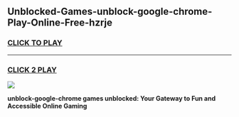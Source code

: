 
## Unblocked-Games-unblock-google-chrome-Play-Online-Free-hzrje
<h3>
<a href="https://premium76.site?title=unblock-google-chrome&ref=26A">CLICK TO PLAY</a></h3>
<hr>

<h3>
<a href="https://premium76.site?title=unblock-google-chrome&ref=26A">CLICK 2 PLAY</a>
  
</h3>

<a href="https://premium76.site?title=unblock-google-chrome&ref=26A"><img src="https://clearcache.store/games.png"></a>


**unblock-google-chrome games unblocked: Your Gateway to Fun and Accessible Online Gaming**
